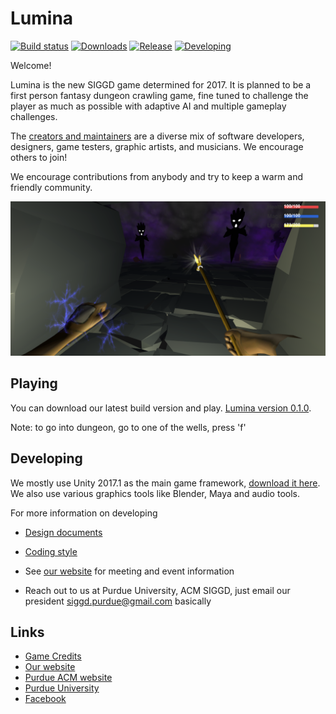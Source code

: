 # Lumina

[![Build status](https://img.shields.io/badge/Build-Pass-brightgreen.svg)](#)
[![Downloads](https://img.shields.io/badge/Download-Pass-brightgreen.svg)](#)
[![Release](https://img.shields.io/badge/Release-TBD-red.svg)](#)
[![Developing](https://img.shields.io/badge/Developing-On%20Progress-brightgreen.svg)](#)

Welcome!

Lumina is the new SIGGD game determined for 2017. It is planned to be a first person fantasy dungeon crawling game, fine tuned to challenge the player as much as possible with adaptive AI and multiple gameplay challenges. 

The [creators and maintainers](/docs/GameCredits.md) are a diverse mix of software developers, designers, game testers, graphic artists, and musicians. We encourage others to join!

We encourage contributions from anybody and try to keep a warm and friendly community. 

![Lumina](/docs/images/Lumina_demo_2.png)

## Playing

You can download our latest build version and play. [Lumina version 0.1.0](https://drive.google.com/drive/folders/0B0hZRv8pG5b3R21sVFI5bWF3d1E).

Note: to go into dungeon, go to one of the wells, press 'f'

## Developing

We mostly use Unity 2017.1 as the main game framework, [download it here](https://unity3d.com/). We also use various graphics tools like Blender, Maya and audio tools.

For more information on developing

* [Design documents](https://docs.google.com/document/d/1uZ1wx6DN1mNjp1940bOb4Yfj8P1fLP-QaGBK5nrizCU/edit?usp=sharing)
* [Coding style](https://docs.google.com/document/d/1lrUctQYQ6IzjEq7XxkKkJU5hLu5B7-ToxoxFPRSfydQ/edit?usp=sharing)

* See [our website](http://purduesiggd.github.io/) for meeting and event information
* Reach out to us at Purdue University, ACM SIGGD, just email our president <siggd.purdue@gmail.com> basically

## Links
* [Game Credits](/docs/GameCredits.md)
* [Our website](http://purduesiggd.github.io/)
* [Purdue ACM website](https://acm.cs.purdue.edu/)
* [Purdue University](http://www.purdue.edu/)
* [Facebook](https://www.facebook.com/PurdueSIGGD/)

